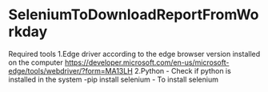 # SeleniumToDownloadReportFromWorkday
Required tools
1.Edge driver according to the edge browser version installed on the computer
https://developer.microsoft.com/en-us/microsoft-edge/tools/webdriver/?form=MA13LH
2.Python - Check if python is installed in the system
-pip install selenium - To install selenium
